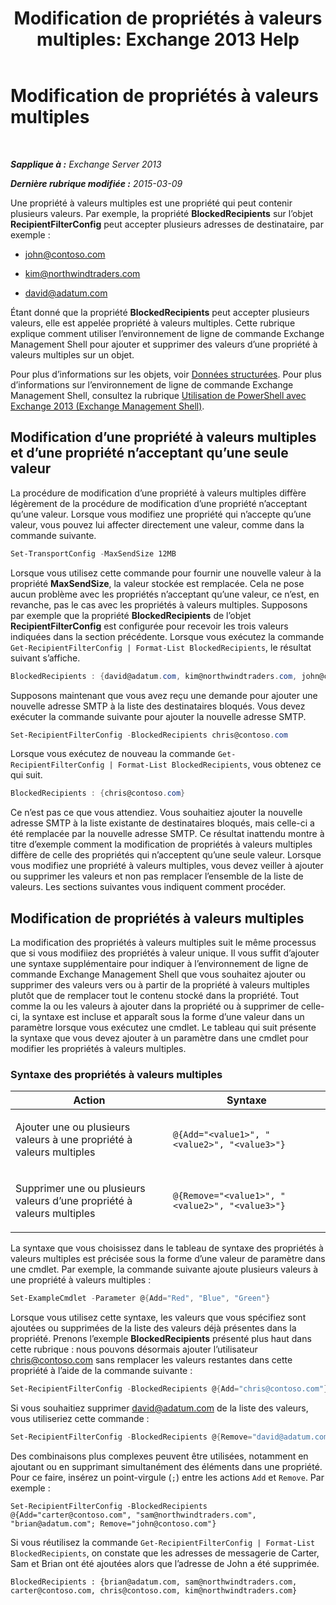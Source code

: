 ﻿---
title: 'Modification de propriétés à valeurs multiples: Exchange 2013 Help'
TOCTitle: Modification de propriétés à valeurs multiples
ms:assetid: dc2c1062-ad79-404b-8da3-5b5798dbb73b
ms:mtpsurl: https://technet.microsoft.com/fr-fr/library/Bb684908(v=EXCHG.150)
ms:contentKeyID: 50479377
ms.date: 05/23/2018
mtps_version: v=EXCHG.150
ms.translationtype: MT
---

# Modification de propriétés à valeurs multiples

 

_**Sapplique à :** Exchange Server 2013_

_**Dernière rubrique modifiée :** 2015-03-09_

Une propriété à valeurs multiples est une propriété qui peut contenir plusieurs valeurs. Par exemple, la propriété **BlockedRecipients** sur l’objet **RecipientFilterConfig** peut accepter plusieurs adresses de destinataire, par exemple :

  - john@contoso.com

  - kim@northwindtraders.com

  - david@adatum.com

Étant donné que la propriété **BlockedRecipients** peut accepter plusieurs valeurs, elle est appelée propriété à valeurs multiples. Cette rubrique explique comment utiliser l’environnement de ligne de commande Exchange Management Shell pour ajouter et supprimer des valeurs d’une propriété à valeurs multiples sur un objet.

Pour plus d’informations sur les objets, voir [Données structurées](https://technet.microsoft.com/fr-fr/library/aa996386\(v=exchg.150\)). Pour plus d’informations sur l’environnement de ligne de commande Exchange Management Shell, consultez la rubrique [Utilisation de PowerShell avec Exchange 2013 (Exchange Management Shell)](https://technet.microsoft.com/fr-fr/library/bb123778\(v=exchg.150\)).

## Modification d’une propriété à valeurs multiples et d’une propriété n’acceptant qu’une seule valeur

La procédure de modification d’une propriété à valeurs multiples diffère légèrement de la procédure de modification d’une propriété n’acceptant qu’une valeur. Lorsque vous modifiez une propriété qui n’accepte qu’une valeur, vous pouvez lui affecter directement une valeur, comme dans la commande suivante.

```powershell
Set-TransportConfig -MaxSendSize 12MB
```

Lorsque vous utilisez cette commande pour fournir une nouvelle valeur à la propriété **MaxSendSize**, la valeur stockée est remplacée. Cela ne pose aucun problème avec les propriétés n’acceptant qu’une valeur, ce n’est, en revanche, pas le cas avec les propriétés à valeurs multiples. Supposons par exemple que la propriété **BlockedRecipients** de l’objet **RecipientFilterConfig** est configurée pour recevoir les trois valeurs indiquées dans la section précédente. Lorsque vous exécutez la commande `Get-RecipientFilterConfig | Format-List BlockedRecipients`, le résultat suivant s’affiche.

```powershell
BlockedRecipients : {david@adatum.com, kim@northwindtraders.com, john@contoso.com}
```

Supposons maintenant que vous avez reçu une demande pour ajouter une nouvelle adresse SMTP à la liste des destinataires bloqués. Vous devez exécuter la commande suivante pour ajouter la nouvelle adresse SMTP.

```powershell
Set-RecipientFilterConfig -BlockedRecipients chris@contoso.com
```

Lorsque vous exécutez de nouveau la commande `Get-RecipientFilterConfig | Format-List BlockedRecipients`, vous obtenez ce qui suit.

```powershell
BlockedRecipients : {chris@contoso.com}
```

Ce n’est pas ce que vous attendiez. Vous souhaitiez ajouter la nouvelle adresse SMTP à la liste existante de destinataires bloqués, mais celle-ci a été remplacée par la nouvelle adresse SMTP. Ce résultat inattendu montre à titre d’exemple comment la modification de propriétés à valeurs multiples diffère de celle des propriétés qui n’acceptent qu’une seule valeur. Lorsque vous modifiez une propriété à valeurs multiples, vous devez veiller à ajouter ou supprimer les valeurs et non pas remplacer l’ensemble de la liste de valeurs. Les sections suivantes vous indiquent comment procéder.

## Modification de propriétés à valeurs multiples

La modification des propriétés à valeurs multiples suit le même processus que si vous modifiiez des propriétés à valeur unique. Il vous suffit d’ajouter une syntaxe supplémentaire pour indiquer à l’environnement de ligne de commande Exchange Management Shell que vous souhaitez ajouter ou supprimer des valeurs vers ou à partir de la propriété à valeurs multiples plutôt que de remplacer tout le contenu stocké dans la propriété. Tout comme la ou les valeurs à ajouter dans la propriété ou à supprimer de celle-ci, la syntaxe est incluse et apparaît sous la forme d’une valeur dans un paramètre lorsque vous exécutez une cmdlet. Le tableau qui suit présente la syntaxe que vous devez ajouter à un paramètre dans une cmdlet pour modifier les propriétés à valeurs multiples.

### Syntaxe des propriétés à valeurs multiples

<table>
<colgroup>
<col style="width: 50%" />
<col style="width: 50%" />
</colgroup>
<thead>
<tr class="header">
<th>Action</th>
<th>Syntaxe</th>
</tr>
</thead>
<tbody>
<tr class="odd">
<td><p>Ajouter une ou plusieurs valeurs à une propriété à valeurs multiples</p></td>
<td><pre><code>@{Add=&quot;&lt;value1&gt;&quot;, &quot;&lt;value2&gt;&quot;, &quot;&lt;value3&gt;&quot;}</code></pre></td>
</tr>
<tr class="even">
<td><p>Supprimer une ou plusieurs valeurs d’une propriété à valeurs multiples</p></td>
<td><pre><code>@{Remove=&quot;&lt;value1&gt;&quot;, &quot;&lt;value2&gt;&quot;, &quot;&lt;value3&gt;&quot;}</code></pre></td>
</tr>
</tbody>
</table>


La syntaxe que vous choisissez dans le tableau de syntaxe des propriétés à valeurs multiples est précisée sous la forme d’une valeur de paramètre dans une cmdlet. Par exemple, la commande suivante ajoute plusieurs valeurs à une propriété à valeurs multiples :

```powershell
Set-ExampleCmdlet -Parameter @{Add="Red", "Blue", "Green"}
```

Lorsque vous utilisez cette syntaxe, les valeurs que vous spécifiez sont ajoutées ou supprimées de la liste des valeurs déjà présentes dans la propriété. Prenons l’exemple **BlockedRecipients** présenté plus haut dans cette rubrique : nous pouvons désormais ajouter l’utilisateur chris@contoso.com sans remplacer les valeurs restantes dans cette propriété à l’aide de la commande suivante :

```powershell
Set-RecipientFilterConfig -BlockedRecipients @{Add="chris@contoso.com"}
```

Si vous souhaitiez supprimer david@adatum.com de la liste des valeurs, vous utiliseriez cette commande :

```powershell
Set-RecipientFilterConfig -BlockedRecipients @{Remove="david@adatum.com"}
```

Des combinaisons plus complexes peuvent être utilisées, notamment en ajoutant ou en supprimant simultanément des éléments dans une propriété. Pour ce faire, insérez un point-virgule (`;`) entre les actions `Add` et `Remove`. Par exemple :

    Set-RecipientFilterConfig -BlockedRecipients @{Add="carter@contoso.com", "sam@northwindtraders.com", "brian@adatum.com"; Remove="john@contoso.com"}

Si vous réutilisez la commande `Get-RecipientFilterConfig | Format-List BlockedRecipients`, on constate que les adresses de messagerie de Carter, Sam et Brian ont été ajoutées alors que l’adresse de John a été supprimée.

    BlockedRecipients : {brian@adatum.com, sam@northwindtraders.com, carter@contoso.com, chris@contoso.com, kim@northwindtraders.com}

